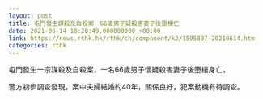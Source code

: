 ```yaml
---
layout: post
title: 屯門發生謀殺及自殺案　66歲男子疑殺害妻子後墮樓亡
date: 2021-06-14 18:20:49.000000000 +08:00
link: https://news.rthk.hk/rthk/ch/component/k2/1595807-20210614.htm
categories: rthk
---
```


屯門發生一宗謀殺及自殺案，一名66歲男子懷疑殺害妻子後墮樓身亡。

警方初步調查發現，案中夫婦結婚約40年，關係良好，犯案動機有待調查。
